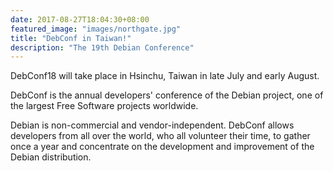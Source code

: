 ```yaml
---
date: 2017-08-27T18:04:30+08:00
featured_image: "images/northgate.jpg"
title: "DebConf in Taiwan!"
description: "The 19th Debian Conference"
---
```

DebConf18 will take place in Hsinchu, Taiwan in late July and early August.

DebConf is the annual developers' conference of the Debian project, one of the
largest Free Software projects worldwide.

Debian is non-commercial and vendor-independent. DebConf allows developers from
all over the world, who all volunteer their time, to gather once a year and
concentrate on the development and improvement of the Debian distribution.

